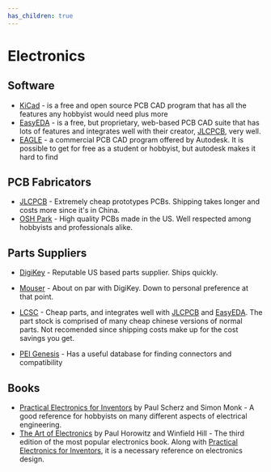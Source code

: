 ```yaml
---
has_children: true
---
```


# Electronics

## Software

-   [KiCad] - is a free and open source PCB CAD program that has all the features
    any hobbyist would need plus more
-   [EasyEDA] - is a free, but proprietary, web-based PCB CAD suite that has
    lots of features and integrates well with their creator, [JLCPCB],
    very well.
-   [EAGLE] - a commercial PCB CAD program offered by Autodesk. It is possible
    to get for free as a student or hobbyist, but autodesk makes it hard to find

[kicad]: https://www.autodesk.com/products/eagle/overview
[easyeda]: https://easyeda.com/
[eagle]: https://kicad-pcb.org/

## PCB Fabricators

-   [JLCPCB] - Extremely cheap prototypes PCBs. Shipping takes longer and costs
    more since it's in China.
-   [OSH Park][osh-park] - High quality PCBs made in the US. Well respected among
    hobbyists and professionals alike.

[jlcpcb]: https://jlcpcb.com/
[osh-park]: https://oshpark.com/

## Parts Suppliers

-   [DigiKey] - Reputable US based parts supplier. Ships quickly.
-   [Mouser] - About on par with DigiKey. Down to personal preference at that point.
-   [LCSC] - Cheap parts, and integrates well with [JLCPCB] and [EasyEDA]. The part
    stock is comprised of many cheap chinese versions of normal parts. Not recomended
    since shipping costs make up for the cost savings you get.

-   [PEI Genesis][pei-gen] - Has a useful database for finding connectors and compatibility

[digikey]: https://www.digikey.com/
[mouser]: https://www.mouser.com/
[lcsc]: https://lcsc.com/
[pei-gen]: https://www.peigenesis.com/#

## Books

-   [Practical Electronics for Inventors][practical-electronics] by Paul Scherz
    and Simon Monk - A good reference for hobbyists on many different aspects of
    electrical engineering.
-   [The Art of Electronics][art-electronics] by Paul Horowitz and Winfield Hill
    \- The third edition of the most popular electronics book. Along with
    [Practical Electronics for Inventors][practical-electronics], it is a necessary
    reference on electronics design.

[practical-electronics]: https://www.amazon.com/Practical-Electronics-Inventors-Fourth-Scherz/dp/1259587541/
[art-electronics]: https://www.amazon.com/Art-Electronics-Paul-Horowitz/dp/0521809266/
